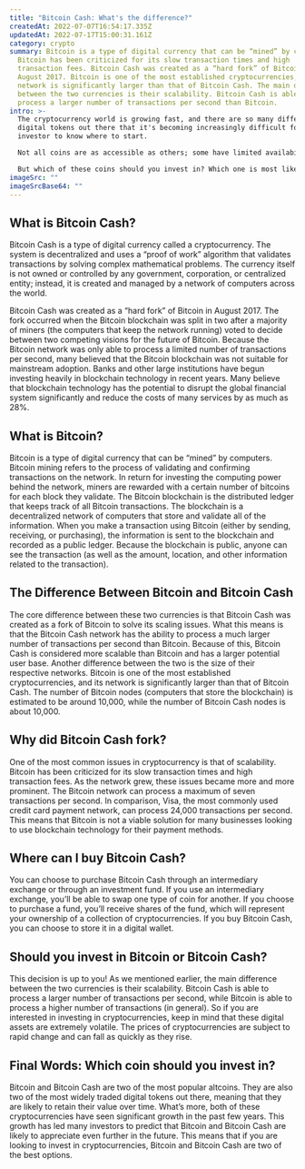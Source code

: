 ```yaml
---
title: "Bitcoin Cash: What's the difference?"
createdAt: 2022-07-07T16:54:17.335Z
updatedAt: 2022-07-17T15:00:31.161Z
category: crypto
summary: Bitcoin is a type of digital currency that can be “mined” by computers.
  Bitcoin has been criticized for its slow transaction times and high
  transaction fees. Bitcoin Cash was created as a “hard fork” of Bitcoin in
  August 2017. Bitcoin is one of the most established cryptocurrencies, and its
  network is significantly larger than that of Bitcoin Cash. The main difference
  between the two currencies is their scalability. Bitcoin Cash is able to
  process a larger number of transactions per second than Bitcoin.
intro: >-
  The cryptocurrency world is growing fast, and there are so many different
  digital tokens out there that it's becoming increasingly difficult for a new
  investor to know where to start. 

  Not all coins are as accessible as others; some have limited availability and can only be purchased directly from the company selling the token. Others can be bought through an online exchange (such as Binance or Coinbase) or an intermediary service (like Changelly or ShapeShift).

  But which of these coins should you invest in? Which one is most likely to succeed? Which has the best long-term potential? Let’s take a look at two of the most popular alternative digital currencies and see what sets them apart.
imageSrc: ""
imageSrcBase64: ""
---
```


## What is Bitcoin Cash?

Bitcoin Cash is a type of digital currency called a cryptocurrency. The system is decentralized and uses a “proof of work” algorithm that validates transactions by solving complex mathematical problems. The currency itself is not owned or controlled by any government, corporation, or centralized entity; instead, it is created and managed by a network of computers across the world.

Bitcoin Cash was created as a “hard fork” of Bitcoin in August 2017. The fork occurred when the Bitcoin blockchain was split in two after a majority of miners (the computers that keep the network running) voted to decide between two competing visions for the future of Bitcoin.
Because the Bitcoin network was only able to process a limited number of transactions per second, many believed that the Bitcoin blockchain was not suitable for mainstream adoption.
Banks and other large institutions have begun investing heavily in blockchain technology in recent years. Many believe that blockchain technology has the potential to disrupt the global financial system significantly and reduce the costs of many services by as much as 28%.

## What is Bitcoin?

Bitcoin is a type of digital currency that can be “mined” by computers. Bitcoin mining refers to the process of validating and confirming transactions on the network. In return for investing the computing power behind the network, miners are rewarded with a certain number of bitcoins for each block they validate.
The Bitcoin blockchain is the distributed ledger that keeps track of all Bitcoin transactions. The blockchain is a decentralized network of computers that store and validate all of the information.
When you make a transaction using Bitcoin (either by sending, receiving, or purchasing), the information is sent to the blockchain and recorded as a public ledger.
Because the blockchain is public, anyone can see the transaction (as well as the amount, location, and other information related to the transaction).

## The Difference Between Bitcoin and Bitcoin Cash

The core difference between these two currencies is that Bitcoin Cash was created as a fork of Bitcoin to solve its scaling issues. What this means is that the Bitcoin Cash network has the ability to process a much larger number of transactions per second than Bitcoin.
Because of this, Bitcoin Cash is considered more scalable than Bitcoin and has a larger potential user base.
Another difference between the two is the size of their respective networks. Bitcoin is one of the most established cryptocurrencies, and its network is significantly larger than that of Bitcoin Cash.
The number of Bitcoin nodes (computers that store the blockchain) is estimated to be around 10,000, while the number of Bitcoin Cash nodes is about 10,000.

## Why did Bitcoin Cash fork?

One of the most common issues in cryptocurrency is that of scalability. Bitcoin has been criticized for its slow transaction times and high transaction fees. As the network grew, these issues became more and more prominent.
The Bitcoin network can process a maximum of seven transactions per second. In comparison, Visa, the most commonly used credit card payment network, can process 24,000 transactions per second.
This means that Bitcoin is not a viable solution for many businesses looking to use blockchain technology for their payment methods.

## Where can I buy Bitcoin Cash?

You can choose to purchase Bitcoin Cash through an intermediary exchange or through an investment fund.
If you use an intermediary exchange, you’ll be able to swap one type of coin for another. If you choose to purchase a fund, you’ll receive shares of the fund, which will represent your ownership of a collection of cryptocurrencies.
If you buy Bitcoin Cash, you can choose to store it in a digital wallet.

## Should you invest in Bitcoin or Bitcoin Cash?

This decision is up to you! As we mentioned earlier, the main difference between the two currencies is their scalability. Bitcoin Cash is able to process a larger number of transactions per second, while Bitcoin is able to process a higher number of transactions (in general).
So if you are interested in investing in cryptocurrencies, keep in mind that these digital assets are extremely volatile. The prices of cryptocurrencies are subject to rapid change and can fall as quickly as they rise.

## Final Words: Which coin should you invest in?

Bitcoin and Bitcoin Cash are two of the most popular altcoins. They are also two of the most widely traded digital tokens out there, meaning that they are likely to retain their value over time.
What’s more, both of these cryptocurrencies have seen significant growth in the past few years.
This growth has led many investors to predict that Bitcoin and Bitcoin Cash are likely to appreciate even further in the future.
This means that if you are looking to invest in cryptocurrencies, Bitcoin and Bitcoin Cash are two of the best options.
